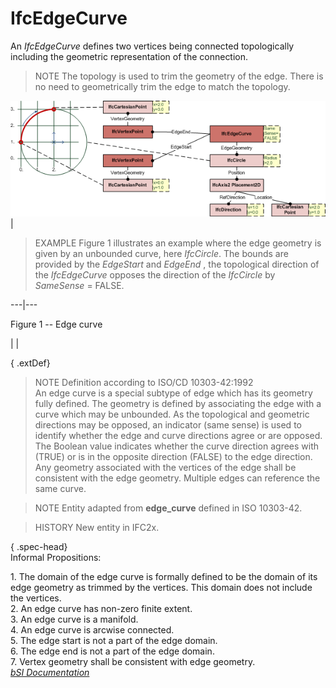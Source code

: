 IfcEdgeCurve
============
An _IfcEdgeCurve_ defines two vertices being connected topologically including
the geometric representation of the connection.  
  
> NOTE  The topology is used to trim the geometry of the edge. There is no
> need to geometrically trim the edge to match the topology.  
  
  
  
  
  
![example](../figures/ifcedgecurve.png)  
|

> EXAMPLE  Figure 1 illustrates an example where the edge geometry is given by
> an unbounded curve, here _IfcCircle_. The bounds are provided by the
> _EdgeStart_ and _EdgeEnd_ , the topological direction of the _IfcEdgeCurve_
> opposes the direction of the _IfcCircle_ by _SameSense_ = FALSE.

  
  
---|---  
  

Figure 1 -- Edge curve

|  |  
  
  
  
  
  
{ .extDef}  
> NOTE  Definition according to ISO/CD 10303-42:1992  
> An edge curve is a special subtype of edge which has its geometry fully
> defined. The geometry is defined by associating the edge with a curve which
> may be unbounded. As the topological and geometric directions may be
> opposed, an indicator (same sense) is used to identify whether the edge and
> curve directions agree or are opposed. The Boolean value indicates whether
> the curve direction agrees with (TRUE) or is in the opposite direction
> (FALSE) to the edge direction. Any geometry associated with the vertices of
> the edge shall be consistent with the edge geometry. Multiple edges can
> reference the same curve.  
  
> NOTE  Entity adapted from **edge_curve** defined in ISO 10303-42.  
  
> HISTORY  New entity in IFC2x.  
  
{ .spec-head}  
Informal Propositions:  
  
1\. The domain of the edge curve is formally defined to be the domain of its
edge geometry as trimmed by the vertices. This domain does not include the
vertices.  
2\. An edge curve has non-zero finite extent.  
3\. An edge curve is a manifold.  
4\. An edge curve is arcwise connected.  
5\. The edge start is not a part of the edge domain.  
6\. The edge end is not a part of the edge domain.  
7\. Vertex geometry shall be consistent with edge geometry.  
[ _bSI
Documentation_](https://standards.buildingsmart.org/IFC/DEV/IFC4_2/FINAL/HTML/schema/ifctopologyresource/lexical/ifcedgecurve.htm)


